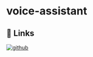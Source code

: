 # voice-assistant


## 🔗 Links
[![github](https://img.shields.io/badge/github-0A66C2?style=for-the-badge&logo=github&logoColor=black)](https://github.com/techiesms/ESP32-ChatGPT/tree/main/AudioOutpu_ChatGPT)
